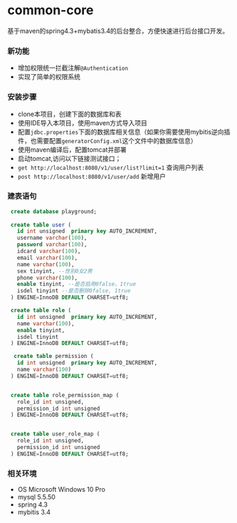# common-core
基于maven的spring4.3+mybatis3.4的后台整合，方便快速进行后台接口开发。

### 新功能
- 增加权限统一拦截注解`@Authentication`
- 实现了简单的权限系统

### 安装步骤
- clone本项目，创建下面的数据库和表
- 使用IDE导入本项目，使用maven方式导入项目
- 配置`jdbc.properties`下面的数据库相关信息（如果你需要使用mybitis逆向插件，也需要配置`generatorConfig.xml`这个文件中的数据库信息）
- 使用maven编译后，配置tomcat并部署
- 启动tomcat,访问以下链接测试接口；
- `get http://localhost:8080/v1/user/list?limit=1` 查询用户列表
- `post http://localhost:8080/v1/user/add` 新增用户

### 建表语句
```sql
 create database playground;
 
 create table user (
   id int unsigned  primary key AUTO_INCREMENT,
   username varchar(100),
   password varchar(100),
   idcard varchar(100),
   email varchar(100),
   name varchar(100),
   sex tinyint, --性别0女2男
   phone varchar(100),
   enable tinyint, --是否启用0false，1true
   isdel tinyint --是否删除0false, 1true
 ) ENGINE=InnoDB DEFAULT CHARSET=utf8;

 create table role (
   id int unsigned  primary key AUTO_INCREMENT,
   name varchar(100),
   enable tinyint,
   isdel tinyint
 ) ENGINE=InnoDB DEFAULT CHARSET=utf8;

  create table permission (
   id int unsigned  primary key AUTO_INCREMENT,
   name varchar(100)
 ) ENGINE=InnoDB DEFAULT CHARSET=utf8;


 create table role_permission_map (
   role_id int unsigned,
   permission_id int unsigned
 ) ENGINE=InnoDB DEFAULT CHARSET=utf8;


 create table user_role_map (
   role_id int unsigned,
   permission_id int unsigned
 ) ENGINE=InnoDB DEFAULT CHARSET=utf8;
```

### 相关环境
- OS Microsoft Windows 10 Pro
- mysql 5.5.50
- spring 4.3
- mybitis 3.4

